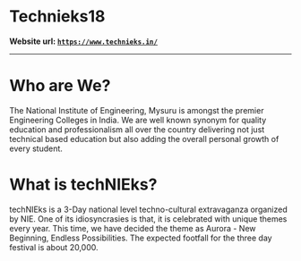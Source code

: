 # Technieks18
**Website url: [`https://www.technieks.in/`](https://www.technieks.in/)**


----------


# Who are We?

The National Institute of Engineering, Mysuru is amongst the premier Engineering
Colleges in India. We are well known synonym for quality education and professionalism
all over the country delivering not just technical based education but also adding
the overall personal growth of every student.

# What is techNIEks?

techNIEks is a 3-Day national level techno-cultural extravaganza organized by NIE. One of its idiosyncrasies is that, it is celebrated with unique themes every year. This time, we have decided the theme as Aurora - New Beginning, Endless Possibilities. The expected footfall for the three day festival is about 20,000.

<!-- # The Website Team:

 - Milan Menezes
 - Gunjan
 - Vishruth
 - Ramprasad
 - Shriharsha M

# The Website Volunteers:
 - Rakshit Deshpande
 - Veer
 - Sumukh
 - Shitij
 - Varun
 - Siddanth

# Setting it up!

1. Clone this repository (https://github.com/nie-technieks/technieks19)
2. Add passwords.json and technieks19.json files to the root of downloaded repository
   (Note : These files are already made available in the dedicated whatsapp group)
3. In the console run : pip install -r requirements.txt (To install required dependencies )
4. Finally to run the application locally : python technieks.py

# Hosting:

- The master branch is hosted at (https://technieks.in)
- The dev branch is hosted at (https://beta.technieks.in)
- The event will be live streamed at (https://technieks.in/live) -->
